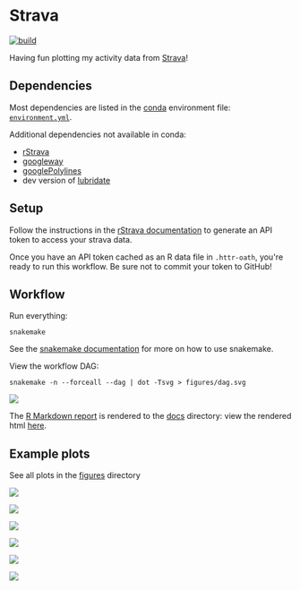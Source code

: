 # Strava
[![build](https://github.com/kelly-sovacool/strava/workflows/auto-update/badge.svg)](https://github.com/kelly-sovacool/strava/actions)

Having fun plotting my activity data from [Strava](http://bit.ly/strava-kelly)!

## Dependencies

Most dependencies are listed in the [conda](https://docs.conda.io/projects/conda/en/latest/index.html) environment file: [`environment.yml`](environment.yml).

Additional dependencies not available in conda:

- [rStrava](https://github.com/fawda123/rStrava)
- [googleway](https://cran.r-project.org/package=googleway)
- [googlePolylines](https://cran.r-project.org/package=googlePolylines)
- dev version of [lubridate](https://github.com/tidyverse/lubridate)

## Setup

Follow the instructions in the [rStrava documentation](https://github.com/fawda123/rStrava#api-functions-token) to
generate an API token to access your strava data.

Once you have an API token cached as an R data file in `.httr-oath`, you're ready to run this workflow.
Be sure not to commit your token to GitHub!

## Workflow

Run everything:
```
snakemake
```
See the [snakemake documentation](https://snakemake.readthedocs.io/en/stable/) for more on how to use snakemake.

View the workflow DAG:
```
snakemake -n --forceall --dag | dot -Tsvg > figures/dag.svg
```

![](figures/dag.svg)

The [R Markdown report](code/report.Rmd) is rendered to the [docs](docs) directory:
view the rendered html [here](https://sovacool.dev/strava/report.html).

## Example plots

See all plots in the [figures](figures/) directory

![](figures/plot_summary_4_weeks.png)

![](figures/bar_all_month.png)

![](figures/jitter_type_dist_log2.png)

![](figures/box_weekday_dist_wrap.png)

![](figures/jitter_type_time.png)

![](figures/line_time.png)
